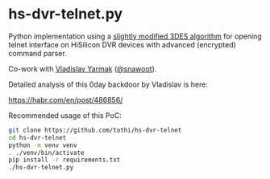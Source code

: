 # hs-dvr-telnet.py

Python implementation using a
[slightly modified 3DES algorithm](https://github.com/tothi/pyDes)
for opening telnet interface on HiSilicon DVR devices with
advanced (encrypted) command parser.

Co-work with [Vladislav Yarmak](https://github.com/Snawoot)
([@snawoot](https://twitter.com/@snawoot)).

Detailed analysis of this 0day backdoor by Vladislav is here:

https://habr.com/en/post/486856/

Recommended usage of this PoC:

```bash
git clone https://github.com/tothi/hs-dvr-telnet
cd hs-dvr-telnet
python -m venv venv
. ./venv/bin/activate
pip install -r requirements.txt
./hs-dvr-telnet.py
```
